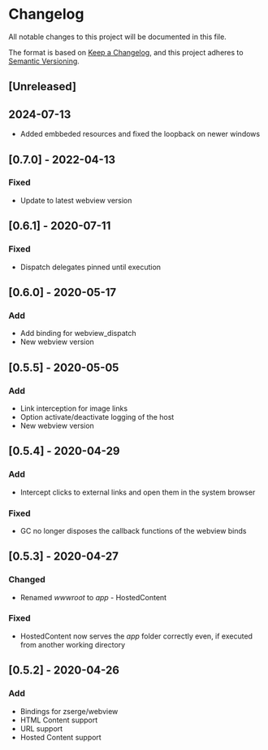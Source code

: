 # Changelog
All notable changes to this project will be documented in this file.

The format is based on [Keep a Changelog](https://keepachangelog.com/en/1.0.0/),
and this project adheres to [Semantic Versioning](https://semver.org/spec/v2.0.0.html).

## [Unreleased]

##  2024-07-13
- Added embbeded resources and fixed the loopback on newer windows

## [0.7.0] - 2022-04-13
### Fixed
- Update to latest webview version

## [0.6.1] - 2020-07-11
### Fixed
- Dispatch delegates pinned until execution

## [0.6.0] - 2020-05-17
### Add
- Add binding for webview_dispatch
- New webview version

## [0.5.5] - 2020-05-05
### Add
- Link interception for image links
- Option activate/deactivate logging of the host
- New webview version

## [0.5.4] - 2020-04-29
### Add
- Intercept clicks to external links and open them in the system browser

### Fixed
- GC no longer disposes the callback functions of the webview binds

## [0.5.3] - 2020-04-27
### Changed
- Renamed *wwwroot* to *app* - HostedContent

### Fixed
- HostedContent now serves the *app* folder correctly even, if executed from another working directory

## [0.5.2] - 2020-04-26
### Add
- Bindings for zserge/webview
- HTML Content support
- URL support
- Hosted Content support